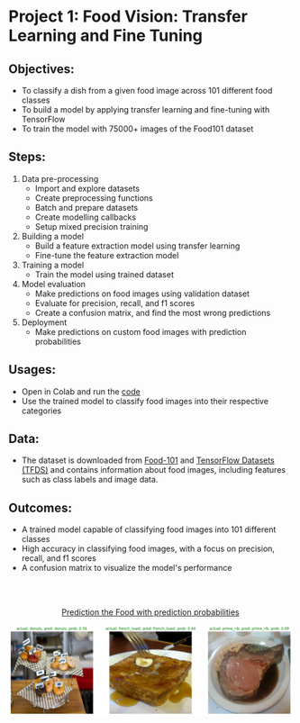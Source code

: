 # Project 1: Food Vision: Transfer Learning and Fine Tuning

## Objectives:
- To classify a dish from a given food image across 101 different food classes
- To build a model by applying transfer learning and fine-tuning with TensorFlow
- To train the model with 75000+ images of the Food101 dataset

## Steps:
1. Data pre-processing
    - Import and explore datasets
    - Create preprocessing functions
    - Batch and prepare datasets
    - Create modelling callbacks
    - Setup mixed precision training
2. Building a model
    - Build a feature extraction model using transfer learning
    - Fine-tune the feature extraction model
3. Training a model
    - Train the model using trained dataset
4. Model evaluation
    - Make predictions on food images using validation dataset
    - Evaluate for precision, recall, and f1 scores
    - Create a confusion matrix, and find the most wrong predictions
5. Deployment
   - Make predictions on custom food images with prediction probabilities

## Usages:
- Open in Colab and run the [code](https://colab.research.google.com/github/OCR-tech/project-MachineLearning/blob/main/1_FoodVision_using_Transfer_Learning_and_Fine_Tuning/notebook.ipynb)
- Use the trained model to classify food images into their respective categories
<!-- - Save the trained model for future use -->

## Data:
- The dataset is downloaded from [Food-101](https://data.vision.ee.ethz.ch/cvl/datasets_extra/food-101) and [TensorFlow Datasets (TFDS)](https://www.tensorflow.org/datasets/overview) and contains information about food images, including features such as class labels and image data.

## Outcomes:
- A trained model capable of classifying food images into 101 different classes
- High accuracy in classifying food images, with a focus on precision, recall, and f1 scores
- A confusion matrix to visualize the model's performance
<!-- - Insights into the most common misclassifications and the model's performance on different food classes -->
<br><br>

<p align="center" style="text-decoration: underline;">Prediction the Food with prediction probabilities</p>

![Alt text](https://github.com/OCR-tech/OCR-tech/blob/main/docs/img/project_ml1a.png)